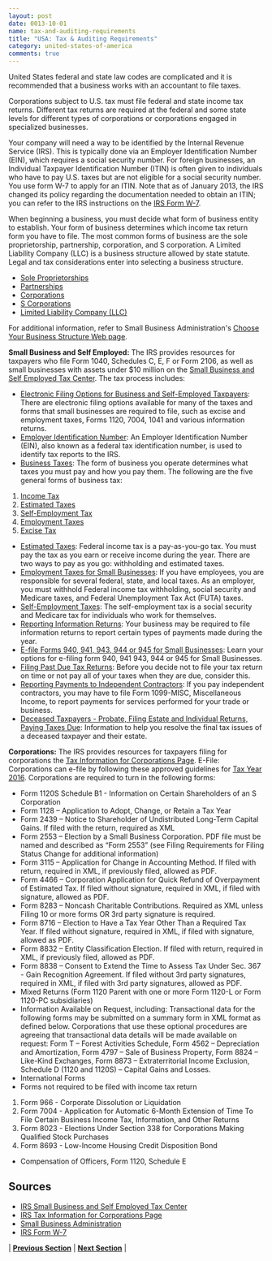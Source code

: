```yaml
---
layout: post
date: 0013-10-01
name: tax-and-auditing-requirements
title: "USA: Tax & Auditing Requirements"
category: united-states-of-america
comments: true
---
```


United States federal and state law codes are complicated and it is recommended that a business works with an accountant to file taxes. 

Corporations subject to U.S. tax must file federal and state income tax returns. Different tax returns are required at the federal and some state levels for different types of corporations or corporations engaged in specialized businesses. 

Your company will need a way to be identified by the Internal Revenue Service (IRS). This is typically done via an Employer Identification Number (EIN), which requires a social security number. For foreign businesses, an Individual Taxpayer Identification Number (ITIN) is often given to individuals who have to pay U.S. taxes but are not eligible for a social security number. You use form W-7 to apply for an ITIN. Note that as of January 2013, the IRS changed its policy regarding the documentation needed to obtain an ITIN; you can refer to the IRS instructions on the [IRS Form W-7](https://www.irs.gov/pub/irs-pdf/iw7.pdf).

When beginning a business, you must decide what form of business entity to establish. Your form of business determines which income tax return form you have to file. The most common forms of business are the sole proprietorship, partnership, corporation, and S corporation. A Limited Liability Company (LLC) is a business structure allowed by state statute. Legal and tax considerations enter into selecting a business structure.
- [Sole Proprietorships](https://www.irs.gov/businesses/small-businesses-self-employed/sole-proprietorships)
- [Partnerships](https://www.irs.gov/businesses/small-businesses-self-employed/partnerships)
- [Corporations](https://www.irs.gov/businesses/small-businesses-self-employed/forming-a-corporation)
- [S Corporations](https://www.irs.gov/businesses/small-businesses-self-employed/s-corporations)
- [Limited Liability Company (LLC)](https://www.irs.gov/businesses/small-businesses-self-employed/limited-liability-company-llc)

For additional information, refer to Small Business Administration's [Choose Your Business Structure Web page](https://www.sba.gov/starting-business/choose-your-business-structure).

**Small Business and Self Employed:** The IRS provides resources for taxpayers who file Form 1040, Schedules C, E, F or Form 2106, as well as small businesses with assets under $10 million on the [Small Business and Self Employed Tax Center](https://www.irs.gov/businesses/small-business-and-self-employed-tax-center). The tax process includes:
- [Electronic Filing Options for Business and Self-Employed Taxpayers](https://www.irs.gov/e-file-providers/electronic-filing-options-for-business-and-self-employed-taxpayers): There are electronic filing options available for many of the taxes and forms that small businesses are required to file, such as excise and employment taxes, Forms 1120, 7004, 1041 and various information returns.
- [Employer Identification Number](https://www.irs.gov/businesses/small-businesses-self-employed/employer-id-numbers): An Employer Identification Number (EIN), also known as a federal tax identification number, is used to identify tax reports to the IRS.
- [Business Taxes](https://www.irs.gov/businesses/small-businesses-self-employed/business-taxes): The form of business you operate determines what taxes you must pay and how you pay them. The following are the five general forms of business tax:
1. [Income Tax](https://www.irs.gov/businesses/small-businesses-self-employed/business-taxes#income)
2. [Estimated Taxes](https://www.irs.gov/businesses/small-businesses-self-employed/business-taxes#estimated)
3. [Self-Employment Tax](https://www.irs.gov/businesses/small-businesses-self-employed/business-taxes#self)
4. [Employment Taxes](https://www.irs.gov/businesses/small-businesses-self-employed/business-taxes#employment)
5. [Excise Tax](https://www.irs.gov/businesses/small-businesses-self-employed/business-taxes#excise)
- [Estimated Taxes](https://www.irs.gov/businesses/small-businesses-self-employed/estimated-taxes): Federal income tax is a pay-as-you-go tax. You must pay the tax as you earn or receive income during the year. There are two ways to pay as you go: withholding and estimated taxes.
- [Employment Taxes for Small Businesses](https://www.irs.gov/businesses/small-businesses-self-employed/employment-taxes): If you have employees, you are responsible for several federal, state, and local taxes. As an employer, you must withhold Federal income tax withholding, social security and Medicare taxes, and Federal Unemployment Tax Act (FUTA) taxes.
- [Self-Employment Taxes](https://www.irs.gov/businesses/small-businesses-self-employed/self-employment-tax-social-security-and-medicare-taxes): The self-employment tax is a social security and Medicare tax for individuals who work for themselves.
- [Reporting Information Returns](https://www.irs.gov/businesses/small-businesses-self-employed/am-i-required-to-file-a-form-1099-or-other-information-return): Your business may be required to file information returns to report certain types of payments made during the year.
- [E-file Forms 940, 941, 943, 944 or 945 for Small Businesses](https://www.irs.gov/businesses/small-businesses-self-employed/e-file-form-940-941-or-944-for-small-businesses): Learn your options for e-filing form 940, 941 943, 944 or 945 for Small Businesses.
- [Filing Past Due Tax Returns](https://www.irs.gov/businesses/small-businesses-self-employed/filing-past-due-tax-returns): Before you decide not to file your tax return on time or not pay all of your taxes when they are due, consider this.
- [Reporting Payments to Independent Contractors](https://www.irs.gov/businesses/small-businesses-self-employed/reporting-payments-to-independent-contractors): If you pay independent contractors, you may have to file Form 1099-MISC, Miscellaneous Income, to report payments for services performed for your trade or business.
- [Deceased Taxpayers - Probate, Filing Estate and Individual Returns, Paying Taxes Due](https://www.irs.gov/businesses/small-businesses-self-employed/deceased-taxpayers-probate-filing-estate-and-individual-returns-paying-taxes-due): Information to help you resolve the final tax issues of a deceased taxpayer and their estate.

**Corporations:** The IRS provides resources for taxpayers filing for corporations the [Tax Information for Corporations Page](https://www.irs.gov/corporations).
E-File: Corporations can e-file by following these approved guidelines for [Tax Year 2016](https://www.irs.gov/businesses/corporations/tax-year-2016-directions-for-corporations-to-e-file). Corporations are required to turn in the following forms:
- Form 1120S Schedule B1 - Information on Certain Shareholders of an S Corporation
- Form 1128 – Application to Adopt, Change, or Retain a Tax Year
- Form 2439 – Notice to Shareholder of Undistributed Long-Term Capital Gains. If filed with the return, required as XML
- Form 2553 – Election by a Small Business Corporation. PDF file must be named and described as “Form 2553” (see Filing Requirements for Filing Status Change for additional information)
- Form 3115 – Application for Change in Accounting Method. If filed with return, required in XML, if previously filed, allowed as PDF. 
- Form 4466 – Corporation Application for Quick Refund of Overpayment of Estimated Tax. If filed without signature, required in XML, if filed with signature, allowed as PDF. 
- Form 8283 – Noncash Charitable Contributions. Required as XML unless Filing 10 or more forms OR 3rd party signature is required.
- Form 8716 – Election to Have a Tax Year Other Than a Required Tax Year. If filed without signature, required in XML, if filed with signature, allowed as PDF. 
- Form 8832 – Entity Classification Election. If filed with return, required in XML, if previously filed, allowed as PDF.
- Form 8838 – Consent to Extend the Time to Assess Tax Under Sec. 367 - Gain Recognition Agreement. If filed without 3rd party signatures, required in XML, if filed with 3rd party signatures, allowed as PDF.
- Mixed Returns (Form 1120 Parent with one or more Form 1120-L or Form 1120-PC subsidiaries)
- Information Available on Request, including: Transactional data for the following forms may be submitted on a summary form in XML format as defined below. Corporations that use these optional procedures are agreeing that transactional data details will be made available on request: Form T – Forest Activities Schedule, Form 4562 – Depreciation and Amortization, Form 4797 – Sale of Business Property, Form 8824 – Like-Kind Exchanges, Form 8873 – Extraterritorial Income Exclusion, Schedule D (1120 and 1120S) – Capital Gains and Losses.
- International Forms
- Forms not required to be filed with income tax return
1. Form 966 - Corporate Dissolution or Liquidation
2. Form 7004 -  Application for Automatic 6-Month Extension of Time To File Certain Business Income Tax, Information, and Other Returns
3. Form 8023 - Elections Under Section 338 for Corporations Making Qualified Stock Purchases 
4. Form 8693 - Low-Income Housing Credit Disposition Bond
- Compensation of Officers, Form 1120, Schedule E

Sources
------
- [IRS Small Business and Self Employed Tax Center](https://www.irs.gov/businesses/small-business-and-self-employed-tax-center)
- [IRS Tax Information for Corporations Page](https://www.irs.gov/corporations)
- [Small Business Administration](https://www.sba.gov/business-guide/launch/choose-business-structure-types-chart)
- [IRS Form W-7](https://www.irs.gov/pub/irs-pdf/iw7.pdf)


| **[Previous Section](https://mimush.github.io/CryptoWikiTest.github.io//united-states-of-america/USA-team-member-requirements.html)** | **[Next Section](https://mimush.github.io/CryptoWikiTest.github.io//united-states-of-america/USA-governing-by-law.html)** |


